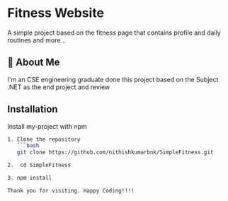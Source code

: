 
# Fitness Website

A simple project based on the fitness page that contains profile and daily routines and more...


## 🚀 About Me
I'm an CSE engineering graduate done this project based on the Subject .NET as the end project and review

## Installation

Install my-project with npm

```bash
1. Clone the repository
   ```bash
   git clone https://github.com/nithishkumarbnk/SimpleFitness.git

2.  cd SimpleFitness

3. npm install

Thank you for visiting. Happy Coding!!!!
